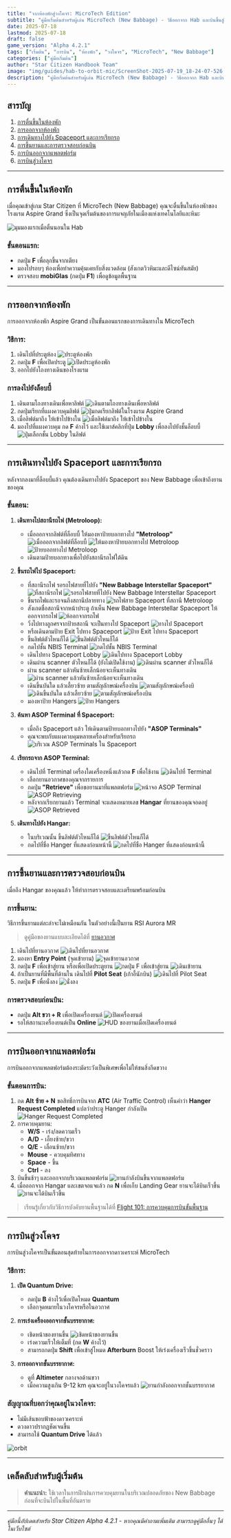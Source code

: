 ```yaml
---
title: "จากห้องพักสู่วงโคจร: MicroTech Edition"
subtitle: "คู่มือเริ่มต้นสำหรับผู้เล่น MicroTech (New Babbage) - วิธีออกจาก Hab และบินขึ้นสู่วงโคจร"
date: 2025-07-18
lastmod: 2025-07-18
draft: false
game_version: "Alpha 4.2.1"
tags: ["เริ่มต้น", "การบิน", "ห้องพัก", "วงโคจร", "MicroTech", "New Babbage"]
categories: ["คู่มือเริ่มต้น"]
author: "Star Citizen Handbook Team"
image: "img/guides/hab-to-orbit-mic/ScreenShot-2025-07-19_18-24-07-526.jpg"
description: "คู่มือเริ่มต้นสำหรับผู้เล่น MicroTech (New Babbage) - วิธีออกจาก Hab และบินขึ้นสู่วงโคจร พร้อมภาพประกอบแต่ละขั้นตอนอย่างละเอียด"
---
```


## สารบัญ

1. [การตื่นขึ้นในห้องพัก](#การตนขนในหองพก)
2. [การออกจากห้องพัก](#การออกจากหองพก)  
3. [การเดินทางไปยัง Spaceport และการเรียกรถ](#การเดนทางไปยง-spaceport-และการเรยกรถ)
4. [การขึ้นยานและการตรวจสอบก่อนบิน](#การขนยานและการตรวจสอบกอนบน)
5. [การบินออกจากแพลตฟอร์ม](#การบนออกจากแพลตฟอรม)
6. [การบินสู่วงโคจร](#การบนสวงโคจร)

---

## การตื่นขึ้นในห้องพัก

เมื่อคุณเข้าสู่เกม Star Citizen ที่ MicroTech (New Babbage) คุณจะตื่นขึ้นในห้องพักของโรงแรม Aspire Grand ซึ่งเป็นจุดเริ่มต้นของการผจญภัยในเมืองแห่งเทคโนโลยีและหิมะ

![มุมมองแรกเมื่อตื่นนอนใน Hab](../../img/guides/hab-to-orbit-mic/ScreenShot-2025-07-19_16-23-09-728.jpg)

### ขั้นตอนแรก:
- กดปุ่ม **F** เพื่อลุกขึ้นจากเตียง
- มองไปรอบๆ ห้องเพื่อทำความคุ้นเคยกับสิ่งแวดล้อม (สังเกตวิวหิมะและดีไซน์ทันสมัย)
- ตรวจสอบ **mobiGlas** (กดปุ่ม **F1**) เพื่อดูข้อมูลพื้นฐาน

---

## การออกจากห้องพัก

การออกจากห้องพัก Aspire Grand เป็นขั้นตอนแรกของการเดินทางใน MicroTech

### วิธีการ:
1. เดินไปที่ประตูห้อง
![ประตูห้องพัก](../../img/guides/hab-to-orbit-mic/ScreenShot-2025-07-19_16-25-34-D78.jpg)
2. กดปุ่ม **F** เพื่อเปิดประตู
![เปิดประดูห้องพัก](../../img/guides/hab-to-orbit-mic/ScreenShot-2025-07-19_16-28-32-40A.jpg)
3. ออกไปยังโถงทางเดินของโรงแรม

### การลงไปยังล็อบบี้
1. เดินตามโถงทางเดินเพื่อหาลิฟต์
![เดินตามโถงทางเดินเพื่อหาลิฟต์](../../img/guides/hab-to-orbit-mic/ScreenShot-2025-07-19_16-30-50-EF9.jpg)
2. กดปุ่มเรียกที่แผงควบคุมลิฟต์
![ปุ่มกดเรียกลิฟต์ในโรงแรม Aspire Grand](../../img/guides/hab-to-orbit-mic/ScreenShot-2025-07-19_16-34-45-473.jpg)
3. เมื่อลิฟต์มาถึง ให้เข้าไปข้างใน
![เมื่อลิฟต์มาถึง ให้เข้าไปข้างใน](../../img/guides/hab-to-orbit-mic/ScreenShot-2025-07-19_16-39-50-AB0.jpg)
4. มองไปที่แผงควบคุม กด **F** ค้างไว้ และใช้เมาส์คลิกที่ปุ่ม **Lobby** เพื่อลงไปยังชั้นล็อบบี้
![ปุ่มเลือกชั้น Lobby ในลิฟต์](../../img/guides/hab-to-orbit-mic/ScreenShot-2025-07-19_16-40-09-609.jpg)

---

## การเดินทางไปยัง Spaceport และการเรียกรถ

หลังจากลงมาที่ล็อบบี้แล้ว คุณต้องเดินทางไปยัง Spaceport ของ New Babbage เพื่อเข้าถึงยานของคุณ

### ขั้นตอน:
1. **เดินทางไปสถานีรถไฟ (Metroloop):**
   - เมื่อออกจากลิฟต์ที่ล็อบบี้ ให้มองหาป้ายบอกทางไป **"Metroloop"**
   ![เมื่อออกจากลิฟต์ที่ล็อบบี้](../../img/guides/hab-to-orbit-mic/ScreenShot-2025-07-19_16-40-25-5D3.jpg)
   ![ให้มองหาป้ายบอกทางไป Metroloop](../../img/guides/hab-to-orbit-mic/ScreenShot-2025-07-19_16-40-39-B8F.jpg)
   ![ป้ายบอกทางไป Metroloop](../../img/guides/hab-to-orbit-mic/ScreenShot-2025-07-19_16-48-14-DB1.jpg)
   - เดินตามป้ายบอกทางเพื่อไปยังสถานีรถไฟใต้ดิน

2. **ขึ้นรถไฟไป Spaceport:**
   - ที่สถานีรถไฟ รอรถไฟสายที่ไปยัง **"New Babbage Interstellar Spaceport"**
   ![ที่สถานีรถไฟ](../../img/guides/hab-to-orbit-mic/ScreenShot-2025-07-19_16-52-34-65D.jpg)
   ![รอรถไฟสายที่ไปยัง New Babbage Interstellar Spaceport](../../img/guides/hab-to-orbit-mic/ScreenShot-2025-07-19_16-53-50-F14.jpg)
   - ขึ้นรถไฟและรอจนถึงสถานีปลายทาง
   ![รถไฟสาย Spaceport ที่สถานี Metroloop](../../img/guides/hab-to-orbit-mic/ScreenShot-2025-07-19_16-54-11-F2C.jpg)
   - สังเกตชื่อสถานีจากหน้าประตู ถ้าเห็น New Babbage Interstellar Spaceport ให้ออกจากรถไฟ
    ![ห้ออกจากรถไฟ](../../img/guides/hab-to-orbit-mic/ScreenShot-2025-07-19_17-01-13-1E7.jpg)
    - วิ่งไปทางลูกศรจากป้ายสถานี จะเป็นทางไป Spaceport
    ![ทางไป Spaceport](../../img/guides/hab-to-orbit-mic/ScreenShot-2025-07-19_17-02-20-78A.jpg)
    - หรือเดินตามป้าย Exit ไปทาง Spaceport
    ![ป้าย Exit ไปทาง Spaceport](../../img/guides/hab-to-orbit-mic/ScreenShot-2025-07-19_17-07-48-8AD.jpg)
    - ขึ้นลิฟต์ตัวไหนก็ได้
    ![ขึ้นลิฟต์ตัวไหนก็ได้](../../img/guides/hab-to-orbit-mic/ScreenShot-2025-07-19_17-08-57-40A.jpg)
    - กดไปชั้น NBIS Terminal
    ![กดไปชั้น NBIS Terminal](../../img/guides/hab-to-orbit-mic/ScreenShot-2025-07-19_17-10-21-E01.jpg)
    - เดินไปทาง Spaceport Lobby
    ![เดินไปทาง Spaceport Lobby](../../img/guides/hab-to-orbit-mic/ScreenShot-2025-07-19_17-14-46-981.jpg)
    - เดินผ่าน scanner ตัวไหนก็ได้ (ยังไม่เปิดใช้งาน)
    ![เดินผ่าน scanner ตัวไหนก็ได้](../../img/guides/hab-to-orbit-mic/ScreenShot-2025-07-19_17-15-20-D93.jpg)
    - ผ่าน scanner แล้วหันซ้ายเล็กน้อยจะเห็นทางเดิน
    ![ผ่าน scanner แล้วหันซ้ายเล็กน้อยจะเห็นทางเดิน](../../img/guides/hab-to-orbit-mic/ScreenShot-2025-07-19_17-15-49-D3F.jpg)
    - เดินขึ้นบันใด แล้วเลี้ยวซ้าย ตามสัญลักษณ์เครื่องบิน
    ![ตามสัญลักษณ์เครื่องบิ](<../../img/guides/hab-to-orbit-mic/Screenshot-2025-07-20-104808.png>)
    ![เดินขึ้นบันใด แล้วเลี้ยวซ้าย](../../img/guides/hab-to-orbit-mic/ScreenShot-2025-07-19_17-17-10-C03.jpg)
    ![ตามสัญลักษณ์เครื่องบิน](../../img/guides/hab-to-orbit-mic/ScreenShot-2025-07-19_17-17-55-9CE.jpg)
    - มองหาป้าย Hangers
    ![ป้าย Hangers](../../img/guides/hab-to-orbit-mic/ScreenShot-2025-07-19_17-18-13-1C1.jpg)

3. **ค้นหา ASOP Terminal ที่ Spaceport:**
   - เมื่อถึง Spaceport แล้ว ให้เดินตามป้ายบอกทางไปยัง **"ASOP Terminals"**
   - คุณจะพบกับแผงควบคุมหลายเครื่องสำหรับเรียกรถ
![บริเวณ ASOP Terminals ใน Spaceport](../../img/guides/hab-to-orbit-mic/ScreenShot-2025-07-19_17-27-57-980.jpg)

4. **เรียกรถจาก ASOP Terminal:**
   - เดินไปที่ Terminal เครื่องใดเครื่องหนึ่งแล้วกด **F** เพื่อใช้งาน
   ![เดินไปที่ Terminal](../../img/guides/hab-to-orbit-mic/ScreenShot-2025-07-19_17-18-25-FA4.jpg)
   - เลือกยานอวกาศของคุณจากรายการ
   - กดปุ่ม **"Retrieve"** เพื่อขอยานมาที่แพลตฟอร์ม
   ![หน้าจอ ASOP Terminal](../../img/guides/hab-to-orbit-mic/ScreenShot-2025-07-19_17-30-42-D5E.jpg)
   ![ASOP Retrieving](../../img/guides/hab-to-orbit-mic/ScreenShot-2025-07-19_17-30-47-085.jpg)
   - หลังจากเรียกยานแล้ว Terminal จะแสดงหมายเลข **Hangar** ที่ยานของคุณจอดอยู่
   ![ASOP Retrieved](../../img/guides/hab-to-orbit-mic/ScreenShot-2025-07-19_17-30-55-F6F.jpg)

5. **เดินทางไปยัง Hangar:**
   - ในบริเวณนั้น ขึ้นลิฟต์ตัวไหนก็ได้
   ![ขึ้นลิฟต์ตัวไหนก็ได้](../../img/guides/hab-to-orbit-mic/ScreenShot-2025-07-19_17-31-18-ADF.jpg)
   - กดไปที่ชื่อ Hanger ที่แสดงก่อนหน้านี้
   ![กดไปที่ชื่อ Hanger ที่แสดงก่อนหน้านี้](../../img/guides/hab-to-orbit-mic/ScreenShot-2025-07-19_17-31-51-B61.jpg)

---

## การขึ้นยานและการตรวจสอบก่อนบิน

เมื่อถึง Hangar ของคุณแล้ว ให้ทำการตรวจสอบและเตรียมพร้อมก่อนบิน

### การขึ้นยาน:
วิธีการขึ้นยานแต่ละลำจะไม่เหมือนกัน ในตัวอย่างนี้เป็นยาน RSI Aurora MR
> ดูคู่มือของยานแบบละเอียดได้ที่ [ยานอวกาศ](../../ships/)
1. เดินไปที่ยานอวกาศ
![เดินไปที่ยานอวกาศ](../../img/guides/hab-to-orbit-mic/ScreenShot-2025-07-19_17-32-28-CCD.jpg)
2. มองหา **Entry Point** (จุดเข้ายาน)
![จุดเข้ายานอวกาศ](../../img/guides/hab-to-orbit-mic/ScreenShot-2025-07-19_17-44-29-E75.jpg)
3. กดปุ่ม **F** เพื่อเข้าสู่ยาน หรือเพื่อเปิดประตูยาน
![กดปุ่ม F เพื่อเข้าสู่ยาน](../../img/guides/hab-to-orbit-mic/ScreenShot-2025-07-19_17-44-44-57B.jpg)
![เดินเข้ายาน](../../img/guides/hab-to-orbit-mic/ScreenShot-2025-07-19_17-44-55-3F9.jpg)
4. ถ้าเป็นยานที่มีพื้นที่ด้านใน เดินไปที่ **Pilot Seat** (เก้าอี้นักบิน)
![เดินไปที่ Pilot Seat](../../img/guides/hab-to-orbit-mic/ScreenShot-2025-07-19_17-45-15-152.jpg)
5. กดปุ่ม **F** เพื่อนั่งลง
![นั่งลง](../../img/guides/hab-to-orbit-mic/ScreenShot-2025-07-19_17-45-23-FBA.jpg)

### การตรวจสอบก่อนบิน:
- กดปุ่ม **Alt ขวา + R** เพื่อเปิดเครื่องยนต์
![เปิดเครื่องยนต์](../../img/guides/hab-to-orbit-mic/ScreenShot-2025-07-19_17-52-54-0D9.jpg)
- รอให้สถานะเครื่องยนต์เป็น **Online**
![HUD ของยานเมื่อเปิดเครื่องยนต์](../../img/guides/hab-to-orbit-mic/ScreenShot-2025-07-19_17-53-12-8C4.jpg)

---

## การบินออกจากแพลตฟอร์ม

การบินออกจากแพลตฟอร์มต้องระมัดระวังเป็นพิเศษเพื่อไม่ให้ชนสิ่งกีดขวาง

### ขั้นตอนการบิน:
1. กด **Alt ซ้าย + N** ขอสิทธิ์การบินจาก **ATC** (Air Traffic Control) เห็นคำว่า **Hanger Request Completed** แปลว่าประตู Hanger กำลังเปิด
![Hanger Request Completed](../../img/guides/hab-to-orbit-mic/ScreenShot-2025-07-19_18-06-14-515.jpg)
2. การควบคุมยาน:
   - **W/S** - เร่ง/ลดความเร็ว
   - **A/D** - เอี้ยงซ้าย/ขวา
   - **Q/E** - เลื่อนซ้าย/ขวา
   - **Mouse** - ควบคุมทิศทาง
   - **Space** - ขึ้น
   - **Ctrl** - ลง
3. บินขึ้นช้าๆ และออกจากบริเวณแพลตฟอร์ม
![ยานกำลังบินขึ้นจากแพลตฟอร์ม](../../img/guides/hab-to-orbit-mic/ScreenShot-2025-07-19_18-06-47-83E.jpg)
4. เมื่อออกจาก Hangar และเขตจอแจแล้ว กด **N** เพื่อเก็บ Landing Gear ยานจะได้บินเร็วขึ้น
![ยานจะได้บินเร็วขึ้น](../../img/guides/hab-to-orbit-mic/ScreenShot-2025-07-19_18-07-13-BE0.jpg)

> เรียนรู้เกี่ยวกับวิธีการบังคับยานพื้นฐานได้ที่ [Flight 101: การควบคุมการบินขั้นพื้นฐาน](../basic-flight-control/)

---

## การบินสู่วงโคจร

การบินสู่วงโคจรเป็นขั้นตอนสุดท้ายในการออกจากดาวเคราะห์ MicroTech

### วิธีการ:
1. **เปิด Quantum Drive:**
   - กดปุ่ม **B** ค้างไว้เพื่อเปิดโหมด **Quantum**
   - เลือกจุดหมายในวงโคจรหรือในอวกาศ

2. **การเร่งเครื่องออกจากชั้นบรรยากาศ:**
   - เชิดหน้าของยานขึ้น
   ![เชิดหน้าของยานขึ้น](../../img/guides/hab-to-orbit-mic/ScreenShot-2025-07-19_18-16-38-D28.jpg)
   - เร่งความเร็วให้เต็มที่ (กด **W** ค้างไว้)
   - สามารถกดปุ่ม **Shift** เพื่อเข้าสู่โหมด **Afterburn** Boost ให้เร่งเครื่องเร็วขึ้นชั่วคราว

3. **การออกจากชั้นบรรยากาศ:**
   - ดูที่ **Altimeter** กลางจอด้านขวา
   - เมื่อความสูงเกิน 9-12 km คุณจะอยู่ในวงโคจรแล้ว
   ![ยานกำลังออกจากชั้นบรรยากาศ](../../img/guides/hab-to-orbit-mic/ScreenShot-2025-07-19_18-20-49-1B7.jpg)

### สัญญาณที่บอกว่าคุณอยู่ในวงโคจร:
- ไม่มีเส้นขอบฟ้าของดาวเคราะห์
- ดวงดาวปรากฏชัดเจนขึ้น
- สามารถใช้ **Quantum Drive** ได้แล้ว

![orbit](../../img/guides/hab-to-orbit-mic/ScreenShot-2025-07-19_18-24-07-526.jpg)

---

## เคล็ดลับสำหรับผู้เริ่มต้น

> **คำแนะนำ:** ใช้เวลาในการฝึกฝนการควบคุมยานในบริเวณปลอดภัยของ New Babbage ก่อนที่จะบินไปในพื้นที่อันตราย

---

*คู่มือนี้อัปเดตสำหรับ Star Citizen Alpha 4.2.1 - หากคุณมีคำถามเพิ่มเติม สามารถดูคู่มืออื่นๆ ได้ในเว็บไซต์*